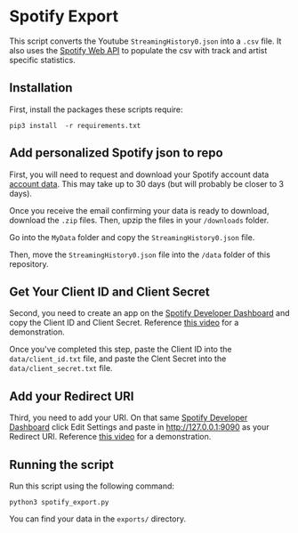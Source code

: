 # Spotify Export

This script converts the Youtube `StreamingHistory0.json` into a `.csv` file. It also uses the [Spotify Web API](https://developer.spotify.com/documentation/web-api/reference/#/) to populate the csv with track and artist specific statistics.

## Installation

First, install the packages these scripts require:

`pip3 install  -r requirements.txt`

## Add personalized Spotify json to repo

First, you will need to request and download your Spotify account data [account data](https://www.spotify.com/us/account/privacy/). This may take up to 30 days (but will probably be closer to 3 days).

Once you receive the email confirming your data is ready to download, download the `.zip` files. Then, upzip the files in your `/downloads` folder.

Go into the `MyData` folder and copy the `StreamingHistory0.json` file.

Then, move the `StreamingHistory0.json` file into the `/data` folder of this repository.

## Get Your Client ID and Client Secret

Second, you need to create an app on the [Spotify Developer Dashboard](https://developer.spotify.com/dashboard/) and copy the Client ID and Client Secret.  Reference [this video](https://youtu.be/or6GSvjmyyE) for a demonstration.

Once you've completed this step, paste the Client ID into the `data/client_id.txt` file, and paste the Clent Secret into the `data/client_secret.txt` file.

## Add your Redirect URI

Third, you need to add your URI. On that same [Spotify Developer Dashboard](https://developer.spotify.com/dashboard/) click Edit Settings and paste in http://127.0.0.1:9090 as your Redirect URI.  Reference [this video](https://youtu.be/B_NYjslAGfw) for a demonstration.

## Running the script

Run this script using the following command:

`python3 spotify_export.py`

You can find your data in the `exports/` directory.
